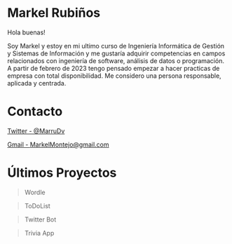 # Markel Rubiños
Hola buenas!

Soy Markel y estoy en mi ultimo curso de Ingeniería Informática de Gestión y Sistemas de Información y me gustaría adquirir competencias en campos relacionados con ingeniería de software, análisis de datos o programación. A partir de febrero de 2023 tengo pensado empezar a hacer practicas de empresa con total disponibilidad. Me considero una persona responsable, aplicada y centrada. 

# Contacto
[Twitter - @MarruDv](http://twitter.com/MarruDv)

[Gmail - MarkelMontejo@gmail.com](mailto:markelmontejo@gmail.com)

# Últimos Proyectos
> Wordle 

> ToDoList

> Twitter Bot

> Trivia App



